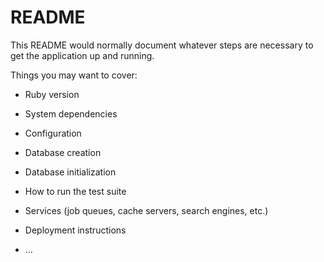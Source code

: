 # README

This README would normally document whatever steps are necessary to get the
application up and running.

Things you may want to cover:

* Ruby version  

* System dependencies  

* Configuration  

* Database creation  
 
* Database initialization  

* How to run the test suite  

* Services (job queues, cache servers, search engines, etc.)  

* Deployment instructions  

* ...  
